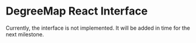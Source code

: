 # DegreeMap React Interface

Currently, the interface is not implemented. It will be added in time for the next milestone.